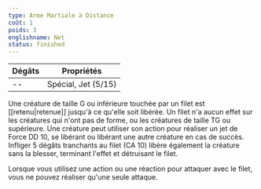 ```yaml
---
type: Arme Martiale à Distance
coût: 1
poids: 3
englishname: Net
status: finished
---
```


| Dégâts | Propriétés          |
| ------ | ------------------- |
| --     | Spécial, Jet (5/15) |

Une créature de taille G ou inférieure touchée par un filet est [[retenu|retenue]] jusqu'à ce qu'elle soit libérée. Un filet n'a aucun effet sur les créatures qui n'ont pas de forme, ou les créatures de taille TG ou supérieure. Une créature peut utiliser son action pour réaliser un jet de Force DD 10, se libérant ou libérant une autre créature en cas de succès. Infliger 5 dégâts tranchants au filet (CA 10) libère également la créature sans la blesser, terminant l'effet et détruisant le filet.

Lorsque vous utilisez une action ou une réaction pour attaquer avec le filet, vous ne pouvez réaliser qu'une seule attaque.
